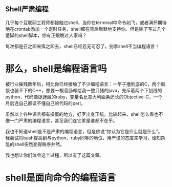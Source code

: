 Shell严肃编程
---

几乎每个互联网工程师都接触过shell，当你在terminal中命令如飞，或者满怀期待地在crontab添加一个定时任务，shell都在背后默默地支持你。但是除了写过几个蹩脚的shell脚本，你有正眼瞧过人家吗？

每次都是召之即来挥之即去，shell已经忍无可忍了，别拿shell不当编程语言！

# 那么，shell是编程语言吗

被行业摧残数年后，相比你已经接触了不少编程语言：一竿子撸到底的C，两个脑袋也装不下的C++，想要一根香肠却给我一整只猪的java，充斥着两个下划线的python，代码像捉迷藏的ruby，变量名比意大利面条还长的Objective-C，一个月后连自己都读不懂自己的代码的perl。

虽然以上各种语言都有操蛋的地方，好歹出身正统。比较起来，shell怎么看也不像一门严肃的编程语言，甚至我们连它爹是谁都不在乎。

我也不知道shell是不是严肃的编程语言，但是佛说“你认为它是什么就是什么”。我尝试将bash提高到与python、ruby同等的地位，用严谨的态度来学习，谁知杂乱的shell突然变得秩序井然。

我也想让你们体会这个过程，所以有了这篇文章。

# shell是面向命令的编程语言
